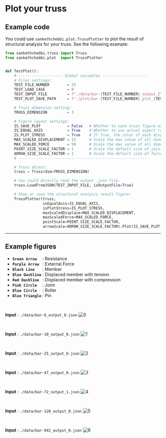 # Plot your truss

## Example code

You could use `sankethchebbi.plot.TrussPlotter` to plot the result of structural analysis for your truss. 
See the following example:

```python
from sankethchebbi.truss import Truss
from sankethchebbi.plot  import TrussPlotter


def TestPlot():
    # -------------------- Global variables --------------------
    # Files settings:
    TEST_FILE_NUMBER        = 25
    TEST_LOAD_CASE          = 0
    TEST_INPUT_FILE         = f"./data/bar-{TEST_FILE_NUMBER}_output_{TEST_LOAD_CASE}.json"
    TEST_PLOT_SAVE_PATH     = f"./plot/bar-{TEST_FILE_NUMBER}_plot_{TEST_LOAD_CASE}.png"

    # Truss dimension setting:
    TRUSS_DIMENSION         = 3

    # Figure layout settings:
    IS_SAVE_PLOT            = False   # Whether to save truss figure or not.
    IS_EQUAL_AXIS           = True    # Whether to use actual aspect ratio in the truss figure or not.
    IS_PLOT_STRESS          = True    # If True, the color of each displaced member gives expression to [stress]. Otherwise, [force magnitude].
    MAX_SCALED_DISPLACEMENT = 15      # Scale the max value of all dimensions of displacements.
    MAX_SCALED_FORCE        = 50      # Scale the max value of all dimensions of force arrows.
    POINT_SIZE_SCALE_FACTOR = 1       # Scale the default size of joint point in the truss figure.
    ARROW_SIZE_SCALE_FACTOR = 1       # Scale the default size of force arrow in the truss figure.
    # ----------------------------------------------------------

    # Truss object:
    truss = Truss(dim=TRUSS_DIMENSION)

    # You could directly read the output .json file.
    truss.LoadFromJSON(TEST_INPUT_FILE, isOutputFile=True)

    # Show or save the structural analysis result figure:
    TrussPlotter(truss,
                 isEqualAxis=IS_EQUAL_AXIS,
                 isPlotStress=IS_PLOT_STRESS,
                 maxScaledDisplace=MAX_SCALED_DISPLACEMENT, 
                 maxScaledForce=MAX_SCALED_FORCE,
                 pointScale=POINT_SIZE_SCALE_FACTOR,
                 arrowScale=ARROW_SIZE_SCALE_FACTOR).Plot(IS_SAVE_PLOT, TEST_PLOT_SAVE_PATH)
```

---

## Example figures

- **`Green Arrow`** &ensp;&ensp;: Resistance
- **`Purple Arrow`** &ensp;: External Force
- **`Black Line`** &ensp;&ensp;&ensp;: Member
- **`Blue Dashline`** : Displaced member with tension
- **`Red Dashline`** &ensp;: Displaced member with compression
- **`Pink Circle`** &ensp;&ensp;: Joint
- **`Blue Circle`** &ensp;&ensp;: Roller
- **`Blue Triangle`** : Pin

<br/>

**Input** : `./data/bar-6_output_0.json`
![0](../plot/bar-6_plot_0.png)

<br/>

**Input** : `./data/bar-10_output_0.json`
![1](../plot/bar-10_plot_0.png)

<br/>

**Input** : `./data/bar-25_output_0.json`
![2](../plot/bar-25_plot_0.png)

<br/>

**Input** : `./data/bar-47_output_0.json`
![3](../plot/bar-47_plot_0.png)

<br/>

**Input** : `./data/bar-72_output_1.json`
![4](../plot/bar-72_plot_1.png)

<br/>

**Input** : `./data/bar-120_output_0.json`
![5](../plot/bar-120_plot_0.png)

<br/>

**Input** : `./data/bar-942_output_0.json`
![6](../plot/bar-942_plot_0.png)
